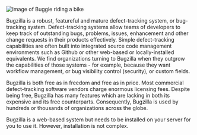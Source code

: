 ![Image of Buggie riding a bike](profile/bugzilla-bike-banner.png)

Bugzilla is a robust, featureful and mature defect-tracking system, or
bug-tracking system. Defect-tracking systems allow teams of developers to keep
track of outstanding bugs, problems, issues, enhancement and other change
requests in their products effectively. Simple defect-tracking capabilities are
often built into integrated source code management environments such as Github
or other web-based or locally-installed equivalents. We find organizations
turning to Bugzilla when they outgrow the capabilities of those systems - for
example, because they want workflow management, or bug visibility control
(security), or custom fields.

Bugzilla is both free as in freedom and free as in price. Most commercial
defect-tracking software vendors charge enormous licensing fees. Despite being
free, Bugzilla has many features which are lacking in both its expensive and
its free counterparts. Consequently, Bugzilla is used by hundreds or thousands
of organizations across the globe.

Bugzilla is a web-based system but needs to be installed on your server for you
to use it. However, installation is not complex.
